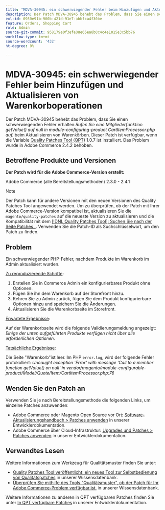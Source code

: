 ```yaml
---
title: "MDVA-30945: ein schwerwiegender Fehler beim Hinzufügen und Aktualisieren von Warenkorboperationen"
description: Der Patch MDVA-30945 behebt das Problem, dass Sie einen schwerwiegenden Fehler erhalten, *Aufruf an eine Mitgliederfunktion getValue() auf null im Modul-konfigurierbaren Produkt CartItemProcessor.php* bei der Aktualisierung von Warenkörben. Dieser Patch ist verfügbar, wenn das [Quality Patches Tool (QPT)](/help/announcements/adobe-commerce-announcements/magento-quality-patches-released-new-tool-to-self-serve-quality-patches.md) 1.0.7 installiert ist. Das Problem wurde in Adobe Commerce 2.4.2 behoben.
exl-id: 0950e91b-900b-421d-91e7-abbfca4f30be
feature: Orders, Shopping Cart
role: Admin
source-git-commit: 958179e0f3efe08e65ea8b0c4c4e1015e3c5bb76
workflow-type: tm+mt
source-wordcount: '432'
ht-degree: 0%

---
```


# MDVA-30945: ein schwerwiegender Fehler beim Hinzufügen und Aktualisieren von Warenkorboperationen

Der Patch MDVA-30945 behebt das Problem, dass Sie einen schwerwiegenden Fehler erhalten *Rufen Sie eine Mitgliederfunktion getValue() auf null in module-configuring-product CartItemProcessor.php auf.* beim Aktualisieren von Warenkörben. Dieser Patch ist verfügbar, wenn die Variable [Quality Patches Tool (QPT)](/help/announcements/adobe-commerce-announcements/magento-quality-patches-released-new-tool-to-self-serve-quality-patches.md) 1.0.7 ist installiert. Das Problem wurde in Adobe Commerce 2.4.2 behoben.

## Betroffene Produkte und Versionen

**Der Patch wird für die Adobe Commerce-Version erstellt:**

Adobe Commerce (alle Bereitstellungsmethoden) 2.3.0 - 2.4.1

>[!NOTE]
>
>Der Patch kann für andere Versionen mit den neuen Versionen des Quality Patches Tool angewendet werden. Um zu überprüfen, ob der Patch mit Ihrer Adobe Commerce-Version kompatibel ist, aktualisieren Sie die `magento/quality-patches` auf die neueste Version zu aktualisieren und die Kompatibilität mit dem [[!DNL Quality Patches Tool]: Suchen Sie nach der Seite Patches .](https://devdocs.magento.com/quality-patches/tool.html#patch-grid). Verwenden Sie die Patch-ID als Suchschlüsselwort, um den Patch zu finden.

## Problem

Ein schwerwiegender PHP-Fehler, nachdem Produkte im Warenkorb im Admin aktualisiert wurden.

<u>Zu reproduzierende Schritte</u>:

1. Erstellen Sie in Commerce Admin ein konfigurierbares Produkt ohne Optionen.
1. Fügen Sie ihn dem Warenkorb auf der Storefront hinzu.
1. Kehren Sie zu Admin zurück, fügen Sie dem Produkt konfigurierbare Optionen hinzu und speichern Sie die Änderungen.
1. Aktualisieren Sie die Warenkorbseite im Storefront.

<u>Erwartete Ergebnisse</u>:

Auf der Warenkorbseite wird die folgende Validierungsmeldung angezeigt: *Einige der unten aufgeführten Produkte verfügen nicht über alle erforderlichen Optionen*.

<u>Tatsächliche Ergebnisse</u>:

Die Seite &quot;Warenkorb&quot;ist leer. Im PHP `error.log`, wird der folgende Fehler protokolliert: *Uncaught exception &#39;Error&#39; with message &#39;Call to a member function getValue() on null&#39; in vendor/magento/module-configurable-product/Model/Quote/Item/CartItemProcessor.php:76*

## Wenden Sie den Patch an

Verwenden Sie je nach Bereitstellungsmethode die folgenden Links, um einzelne Patches anzuwenden:

* Adobe Commerce oder Magento Open Source vor Ort: [Software-Aktualisierungshandbuch > Patches anwenden](https://devdocs.magento.com/guides/v2.4/comp-mgr/patching/mqp.html) in unserer Entwicklerdokumentation.
* Adobe Commerce über Cloud-Infrastruktur: [Upgrades und Patches > Patches anwenden](https://devdocs.magento.com/cloud/project/project-patch.html) in unserer Entwicklerdokumentation.

## Verwandtes Lesen

Weitere Informationen zum Werkzeug für Qualitätsmuster finden Sie unter:

* [Quality Patches Tool veröffentlicht: ein neues Tool zur Selbstbedienung von Qualitätspatches](/help/announcements/adobe-commerce-announcements/magento-quality-patches-released-new-tool-to-self-serve-quality-patches.md) in unserer Wissensdatenbank.
* [Überprüfen Sie mithilfe des Tools &quot;Qualitätsmuster&quot;, ob der Patch für Ihr Adobe Commerce-Problem verfügbar ist.](/help/support-tools/patches-available-in-qpt-tool/check-patch-for-magento-issue-with-magento-quality-patches.md) in unserer Wissensdatenbank.

Weitere Informationen zu anderen in QPT verfügbaren Patches finden Sie unter [In QPT verfügbare Patches](https://devdocs.magento.com/quality-patches/tool.html#patch-grid) in unserer Entwicklerdokumentation.
